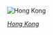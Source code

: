 
![Hong Kong](https://www.gstatic.com/prettyearth/assets/full/1940.jpg)

*[Hong Kong](https://www.google.com/maps/@22.284753,114.257555,15z/data=!3m1!1e3)*
